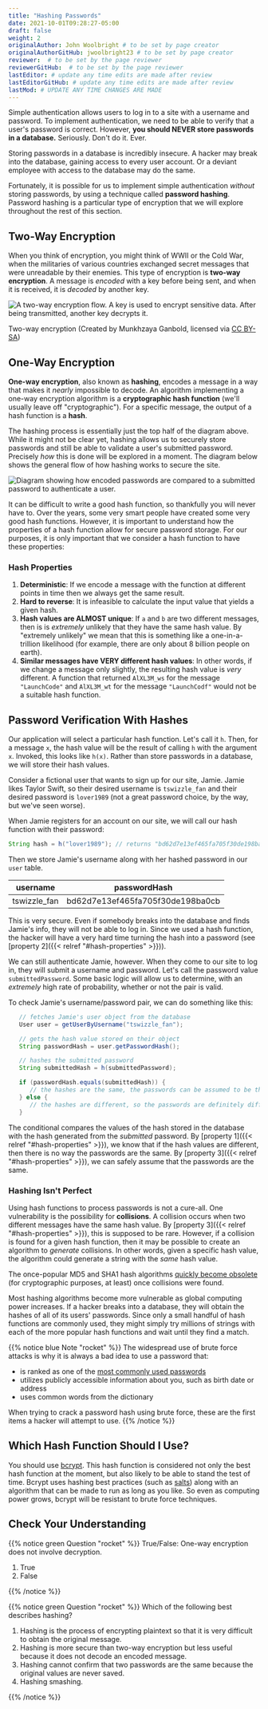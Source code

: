 ```yaml
---
title: "Hashing Passwords"
date: 2021-10-01T09:28:27-05:00
draft: false
weight: 2
originalAuthor: John Woolbright # to be set by page creator
originalAuthorGitHub: jwoolbright23 # to be set by page creator
reviewer:  # to be set by the page reviewer
reviewerGitHub:  # to be set by the page reviewer
lastEditor: # update any time edits are made after review
lastEditorGitHub: # update any time edits are made after review
lastMod: # UPDATE ANY TIME CHANGES ARE MADE
---
```


Simple authentication allows users to log in to a site with a username and password. To implement authentication, we need to be able to verify that a user's password is correct. However, **you should NEVER store passwords in a database.** Seriously. Don't do it. Ever.

Storing passwords in a database is incredibly insecure. A hacker may break into the database, gaining access to every user account. Or a deviant employee with access to the database may do the same. 

Fortunately, it is possible for us to implement simple authentication *without* storing passwords, by using a technique called **password hashing**. Password hashing is a particular type of encryption that we will explore throughout the rest of this section.

## Two-Way Encryption

When you think of encryption, you might think of WWII or the Cold War, when the militaries of various countries exchanged secret messages that were unreadable by their enemies. This type of encryption is **two-way encryption**. A message is *encoded* with a key before being sent, and when it is received, it is *decoded* by another key. 

![A two-way encryption flow. A key is used to encrypt sensitive data. After being transmitted, another key decrypts it.](pictures/two-way-encryption.png?classes=border)

Two-way encryption (Created by Munkhzaya Ganbold, licensed via [CC BY-SA](https://creativecommons.org/licenses/by-sa/4.0/deed.en))

## One-Way Encryption

**One-way encryption**, also known as **hashing**, encodes a message in a way that makes it *nearly* impossible to decode. An algorithm implementing a one-way encryption algorithm is a **cryptographic hash function** (we'll usually leave off "cryptographic"). For a specific message, the output of a hash function is a **hash**. 

The hashing process is essentially just the top half of the diagram above. While it might not be clear yet, hashing allows us to securely store passwords and still be able to validate a user's submitted password. Precisely *how* this is done will be explored in a moment.
The diagram below shows the general flow of how hashing works to secure the site.

![Diagram showing how encoded passwords are compared to a submitted password to authenticate a user.](pictures/hashingdiagram.png?classes=border)

It can be difficult to write a good hash function, so thankfully you will never have to. Over the years, some very smart people have created some very good hash functions. However, it is important to understand how the properties of a hash function allow for secure password storage. For our purposes, it is only important that we consider a hash function to have these properties:

### Hash Properties

1. **Deterministic**: If we encode a message with the function at different points in time then we always get the same result.
1. **Hard to reverse**: It is infeasible to calculate the input value that yields a given hash.
1. **Hash values are ALMOST unique**: If `a` and `b` are two different messages, then is is *extremely* unlikely that they have the same hash value. By "extremely unlikely" we mean that this is something like a one-in-a-trillion likelihood (for example, there are only about 8 billion people on earth). 
1. **Similar messages have VERY different hash values**: In other words, if we change a message only slightly, the resulting hash value is *very* different. A function that returned `AlXL3M_ws` for the message `"LaunchCode"` and `AlXL3M_wt` for the message `"LaunchCodf"` would not be a suitable hash function. 

## Password Verification With Hashes

Our application will select a particular hash function. Let's call it `h`. Then, for a message `x`, the hash value will be the result of calling `h` with the argument `x`. Invoked, this looks like `h(x)`.  Rather than store passwords in a database, we will store their hash values.

Consider a fictional user that wants to sign up for our site, Jamie. Jamie likes Taylor Swift, so their desired username is `tswizzle_fan` and their desired password is `lover1989` (not a great password choice, by the way, but we've seen worse).

When Jamie registers for an account on our site, we will call our hash function with their password:

```java
String hash = h("lover1989"); // returns "bd62d7e13ef465fa705f30de198ba0cb"
```

Then we store Jamie's username along with her hashed password in our `user` table.

| username    | passwordHash                           |
|-------------|----------------------------------------|
| tswizzle_fan | bd62d7e13ef465fa705f30de198ba0cb       |

This is very secure. Even if somebody breaks into the database and finds Jamie's info, they will not be able to log in. Since we used a hash function, the hacker will have a very hard time turning the hash into a password (see [property 2]({{< relref "#hash-properties" >}})).

We can still authenticate Jamie, however. When they come to our site to log in, they will submit a username and password. Let's call the password value `submittedPassword`. Some basic logic will allow us to determine, with an *extremely* high rate of probability, whether or not the pair is valid.

To check Jamie's username/password pair, we can do something like this: 

```java
   // fetches Jamie's user object from the database
   User user = getUserByUsername("tswizzle_fan");

   // gets the hash value stored on their object
   String passwordHash = user.getPasswordHash();

   // hashes the submitted password
   String submittedHash = h(submittedPassword);

   if (passwordHash.equals(submittedHash)) {
      // the hashes are the same, the passwords can be assumed to be the same
   } else {
      // the hashes are different, so the passwords are definitely different
   }
```

The conditional compares the values of the hash stored in the database with the hash generated from the *submitted* password. By [property 1]({{< relref "#hash-properties" >}}), we know that if the hash values are different, then there is no way the passwords are the same. By [property 3]({{< relref "#hash-properties" >}}), we can safely assume that the passwords are the same. 

### Hashing Isn't Perfect

Using hash functions to process passwords is not a cure-all. One vulnerability is the possibility for **collisions**. A collision occurs when two different messages have the same hash value. By [property 3]({{< relref "#hash-properties" >}}), this is supposed to be rare. However, if a collision is found for a given hash function, then it may be possible to create an algorithm to *generate* collisions. In other words, given a specific hash value, the algorithm could generate a string with the *same* hash value.

The once-popular MD5 and SHA1 hash algorithms [quickly become obsolete](https://arstechnica.com/information-technology/2017/02/at-deaths-door-for-years-widely-used-sha1-function-is-now-dead/) (for cryptographic purposes, at least) once collisions were found. 

Most hashing algorithms become more vulnerable as global computing power increases. If a hacker breaks into a database, they will obtain the hashes of all of its users' passwords. Since only a small handful of hash functions are commonly used, they might simply try millions of strings with each of the more popular hash functions and wait until they find a match. 

{{% notice blue Note "rocket" %}}
The widespread use of brute force attacks is why it is always a bad idea to use a password that:

- is ranked as one of the [most commonly used passwords](https://en.wikipedia.org/wiki/List_of_the_most_common_passwords)
- utilizes publicly accessible information about you, such as birth date or address
- uses common words from the dictionary

When trying to crack a password hash using brute force, these are the first items a hacker will attempt to use.
{{% /notice %}}

## Which Hash Function Should I Use?

You should use [bcrypt](https://en.wikipedia.org/wiki/Bcrypt). This hash function is considered not only the best hash function at the moment, but also likely to be able to stand the test of time. Bcrypt uses hashing best practices (such as [salts](https://en.wikipedia.org/wiki/Salt_(cryptography))) along with an algorithm that can be made to run as long as you like. So even as computing power grows, bcrypt will be resistant to brute force techniques.

## Check Your Understanding

{{% notice green Question "rocket" %}}
True/False: One-way encryption does not involve decryption.

1. True
1. False

<!-- Solution: .. ans: 1, one-way encryption is only responsible for encrypting a message, not deciphering it
 -->
{{% /notice %}}

{{% notice green Question "rocket" %}}
Which of the following best describes hashing?

1. Hashing is the process of encrypting plaintext so that it is very difficult to obtain the original message.
1. Hashing is more secure than two-way encryption but less useful because it does not decode an encoded message.
1. Hashing cannot confirm that two passwords are the same because the original values are never saved.
1. Hashing smashing.

<!-- Solution: .. ans: 1, Hashing is the process of encrypting plaintext so that it is very difficult to obtain the original message.
 -->
{{% /notice %}}